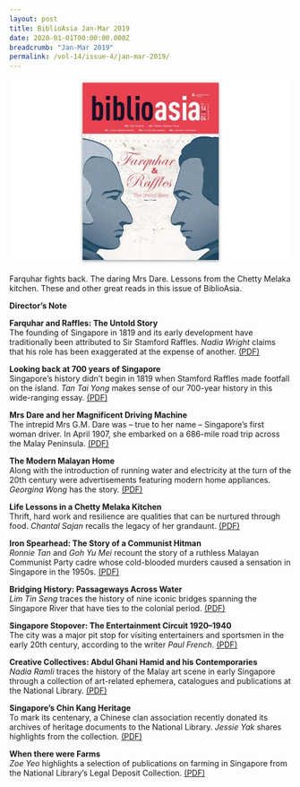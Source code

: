 ```yaml
---
layout: post
title: BiblioAsia Jan-Mar 2019
date: 2020-01-01T00:00:00.000Z
breadcrumb: "Jan-Mar 2019"
permalink: /vol-14/issue-4/jan-mar-2019/
---
```


<img src="/images/Vol-14-issue-4/vol14_iss4.JPG">  

Farquhar fights back. The daring Mrs Dare. Lessons from the Chetty Melaka kitchen. These and other great reads in this issue of BiblioAsia.

**Director’s Note**

**Farquhar and Raffles: The Untold Story** <br>
The founding of Singapore in 1819 and its early development have traditionally been attributed to Sir Stamford Raffles. *Nadia Wright* claims that his role has been exaggerated at the expense of another. 
[(PDF)](/files/pdf/vol-14/v14-issue4_Farquhar.pdf)

**Looking back at 700 years of Singapore** <br>
Singapore’s history didn’t begin in 1819 when Stamford Raffles made footfall on the island. *Tan Tai Yong* makes sense of our 700-year history in this wide-ranging essay. [(PDF)](/files/pdf/vol-14/v14-issue4_LookingBack.pdf)

**Mrs Dare and her Magnificent Driving Machine** <br>
The intrepid Mrs G.M. Dare was – true to her name – Singapore’s first woman driver. In April 1907, she embarked on a 686-mile road trip across the Malay Peninsula. [(PDF)](/files/pdf/vol-14/v14-issue4_MrsDare.pdf)

**The Modern Malayan Home** <br>
Along with the introduction of running water and electricity at the turn of the 20th century were advertisements featuring modern home appliances. *Georgina Wong* has the story. [(PDF)](/files/pdf/vol-14/v14-issue4_Modern.pdf)

**Life Lessons in a Chetty Melaka Kitchen** <br>
Thrift, hard work and resilience are qualities that can be nurtured through food. *Chantal Sajan* recalls the legacy of her grandaunt. [(PDF)](/files/pdf/vol-14/v14-issue4_Chetty.pdf)

**Iron Spearhead: The Story of a Communist Hitman** <br>
*Ronnie Tan* and *Goh Yu Mei* recount the story of a ruthless Malayan Communist Party cadre whose cold-blooded murders caused a sensation in Singapore in the 1950s. [(PDF)](/files/pdf/vol-14/v14-issue4_Spearhead.pdf)

**Bridging History: Passageways Across Water** <br>
*Lim Tin Seng* traces the history of nine iconic bridges spanning the Singapore River that have ties to the colonial period. [(PDF)](/files/pdf/vol-14/v14-issue4_Bridging.pdf)

**Singapore Stopover: The Entertainment Circuit 1920–1940** <br>
The city was a major pit stop for visiting entertainers and sportsmen in the early 20th century, according to the writer *Paul French*. [(PDF)](/files/pdf/vol-14/v14-issue4_Stopover.pdf)

**Creative Collectives: Abdul Ghani Hamid and his Contemporaries** <br>
*Nadia Ramli* traces the history of the Malay art scene in early Singapore through a collection of art-related ephemera, catalogues and publications at the National Library. [(PDF)](/files/pdf/vol-14/v14-issue4_AbdulGhani.pdf)

**Singapore’s Chin Kang Heritage** <br>
To mark its centenary, a Chinese clan association recently donated its archives of heritage documents to the National Library. *Jessie Yak* shares highlights from the collection. [(PDF)](/files/pdf/vol-14/v14-issue4_ChinKang.pdf)

**When there were Farms** <br>
*Zoe Yeo* highlights a selection of publications on farming in Singapore from the National Library’s Legal Deposit Collection. [(PDF)](/files/pdf/vol-14/v14-issue4_Farms.pdf)

